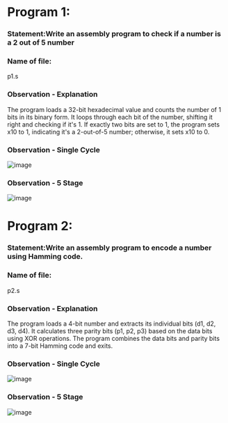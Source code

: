 # Program 1: 
### Statement:Write an assembly program to check if a number is a 2 out of 5 number

### Name of file:
p1.s

### Observation - Explanation
The program loads a 32-bit hexadecimal value and counts the number of 1 bits in its binary form.
It loops through each bit of the number, shifting it right and checking if it's 1.
If exactly two bits are set to 1, the program sets x10 to 1, indicating it's a 2-out-of-5 number; otherwise, it sets x10 to 0.

### Observation - Single Cycle
![image](https://github.com/user-attachments/assets/157e1d70-549e-4474-9e52-f5e83a8f9015)




### Observation - 5 Stage

![image](https://github.com/user-attachments/assets/16d30959-0831-4d21-93fd-f0b716408575)







# Program 2: 
### Statement:Write an assembly program to encode a number using Hamming code.

### Name of file:
p2.s

### Observation - Explanation
The program loads a 4-bit number and extracts its individual bits (d1, d2, d3, d4).
It calculates three parity bits (p1, p2, p3) based on the data bits using XOR operations.
The program combines the data bits and parity bits into a 7-bit Hamming code and exits.

### Observation - Single Cycle
![image](https://github.com/user-attachments/assets/8e4ec4c3-8a95-4040-9a74-9f77079bb97c)



### Observation - 5 Stage

![image](https://github.com/user-attachments/assets/227bf205-58eb-4dbe-85ea-75453661b56f)




